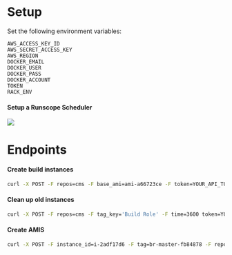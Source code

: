 # Setup
Set the following environment variables:
```
AWS_ACCESS_KEY_ID
AWS_SECRET_ACCESS_KEY
AWS_REGION
DOCKER_EMAIL
DOCKER_USER
DOCKER_PASS
DOCKER_ACCOUNT
TOKEN
RACK_ENV
```

#### Setup a Runscope Scheduler
![](http://bleacher-report.d.pr/19ZIv.png)

# Endpoints
#### Create build instances
```bash
curl -X POST -F repos=cms -F base_ami=ami-a66723ce -F token=YOUR_API_TOKEN http://localhost:9292/create/instances
```
#### Clean up old instances
```bash
curl -X POST -F repos=cms -F tag_key='Build Role' -F time=3600 token=YOUR_API_TOKEN http://localhost:9292/cleanup/instances
```

#### Create AMIS
```bash
curl -X POST -F instance_id=i-2adf17d6 -F tag=br-master-fb84878 -F repo=cms -F token=YOUR_API_TOKEN http://localhost:9292/create/ami
```
